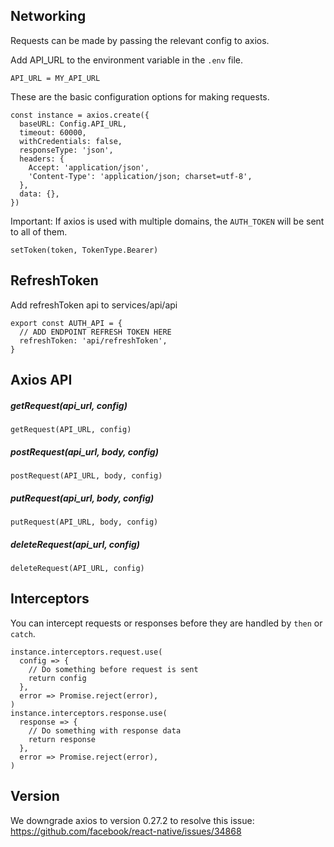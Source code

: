 ## Networking
Requests can be made by passing the relevant config to axios.

Add API_URL to the environment variable in the `.env` file.
```text
API_URL = MY_API_URL
```

These are the basic configuration options for making requests.
```text
const instance = axios.create({
  baseURL: Config.API_URL,
  timeout: 60000,
  withCredentials: false,
  responseType: 'json',
  headers: {
    Accept: 'application/json',
    'Content-Type': 'application/json; charset=utf-8',
  },
  data: {},
})
```

Important: If axios is used with multiple domains, the `AUTH_TOKEN` will be sent to all of them.
```text
setToken(token, TokenType.Bearer)
```

## RefreshToken
Add refreshToken api to services/api/api
```text
export const AUTH_API = {
  // ADD ENDPOINT REFRESH TOKEN HERE
  refreshToken: 'api/refreshToken',
}
```

## Axios API
##### getRequest(api_url, config)
```text
getRequest(API_URL, config)
```
##### postRequest(api_url, body, config)
```text
postRequest(API_URL, body, config)
```
##### putRequest(api_url, body, config)
```text
putRequest(API_URL, body, config)
```
##### deleteRequest(api_url, config)
```text
deleteRequest(API_URL, config)
```

## Interceptors
You can intercept requests or responses before they are handled by `then` or `catch`.
```text
instance.interceptors.request.use(
  config => {
    // Do something before request is sent
    return config
  },
  error => Promise.reject(error),
)
instance.interceptors.response.use(
  response => {
    // Do something with response data
    return response
  },
  error => Promise.reject(error),
)
```

## Version
We downgrade axios to version 0.27.2 to resolve this issue: https://github.com/facebook/react-native/issues/34868